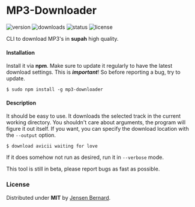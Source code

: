 # MP3-Downloader

![version](https://img.shields.io/npm/v/mp3-downloader.svg)
![downloads](https://img.shields.io/npm/dt/mp3-downloader.svg)
![status](https://img.shields.io/badge/version-beta-green.svg)
![license](https://img.shields.io/npm/l/mp3-downloader.svg)


CLI to download MP3's in **supah** high quality.

#### Installation

Install it via **npm**. Make sure to update it regularly to have the latest download settings. This is ***important***! So before reporting a bug, try to update.

```
$ sudo npm install -g mp3-downloader
```

#### Description

It should be easy to use. It downloads the selected track in the current working directory. You shouldn't care about arguments, the program will figure it out itself. If you want, you can specify the download location with the `--output` option.

```
$ download avicii waiting for love
```

If it does somehow not run as desired, run it in `--verbose` mode.

This tool is still in beta, please report bugs as fast as possible. 

### License

Distributed under **MIT** by [Jensen Bernard](https://github.com/Jense5).
